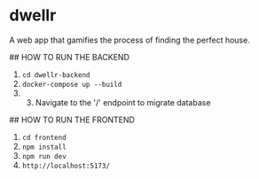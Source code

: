 # dwellr
A web app that gamifies the process of finding the perfect house.

## HOW TO RUN THE BACKEND 
1. `cd dwellr-backend`
2. `docker-compose up --build`
3. 3. Navigate to the '/' endpoint to migrate database

## HOW TO RUN THE FRONTEND 
1. `cd frontend`
2. `npm install`
3. `npm run dev`
4. `http://localhost:5173/`
